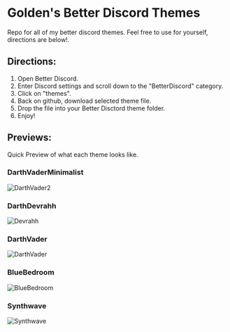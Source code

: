 # Golden's Better Discord Themes
Repo for all of my better discord themes. Feel free to use for yourself, directions are below!.

## Directions:
1. Open Better Discord.
2. Enter Discord settings and scroll down to the "BetterDiscord" category.
3. Click on "themes".
4. Back on github, download selected theme file.
5. Drop the file into your Better Disctord theme folder.
6. Enjoy! 


## Previews:
Quick Preview of what each theme looks like.

### DarthVaderMinimalist
![DarthVader2](https://raw.githubusercontent.com/cgolden15/Assets/main/screenshots/DarthVaderMinimal.png?token=AOTSDHBTMKPR4HJW3XCT37LAV67XS)

### DarthDevrahh
![Devrahh](https://raw.githubusercontent.com/cgolden15/BD-Themes/main/previews/DarthDevrahh.png)

### DarthVader
![DarthVader](https://raw.githubusercontent.com/cgolden15/Assets/main/screenshots/DarthVader.png)

### BlueBedroom
![BlueBedroom](https://raw.githubusercontent.com/cgolden15/Assets/main/screenshots/BlueBedroom.png)

### Synthwave
![Synthwave](https://raw.githubusercontent.com/cgolden15/Assets/main/screenshots/Synthwave.png)
